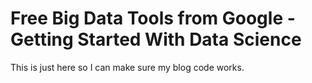 # Free Big Data Tools from Google - Getting Started With Data Science 

This is just here so I can make sure my blog code works.
